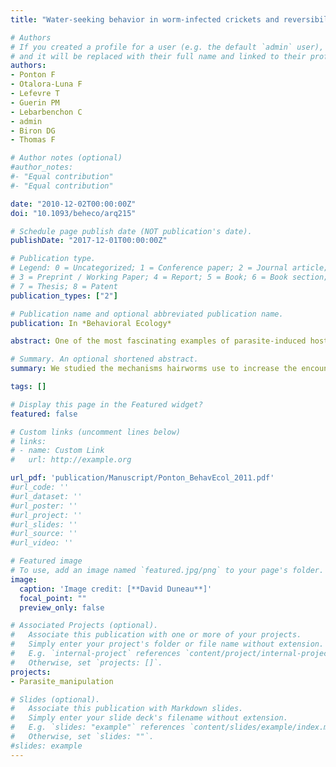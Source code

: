 ```yaml
---
title: "Water-seeking behavior in worm-infected crickets and reversibility of parasitic manipulation"

# Authors
# If you created a profile for a user (e.g. the default `admin` user), write the username (folder name) here 
# and it will be replaced with their full name and linked to their profile.
authors: 
- Ponton F
- Otalora-Luna F
- Lefevre T
- Guerin PM
- Lebarbenchon C
- admin
- Biron DG
- Thomas F 

# Author notes (optional)
#author_notes:
#- "Equal contribution"
#- "Equal contribution"

date: "2010-12-02T00:00:00Z"
doi: "10.1093/beheco/arq215"

# Schedule page publish date (NOT publication's date).
publishDate: "2017-12-01T00:00:00Z"

# Publication type.
# Legend: 0 = Uncategorized; 1 = Conference paper; 2 = Journal article;
# 3 = Preprint / Working Paper; 4 = Report; 5 = Book; 6 = Book section;
# 7 = Thesis; 8 = Patent
publication_types: ["2"]

# Publication name and optional abbreviated publication name.
publication: In *Behavioral Ecology*

abstract: One of the most fascinating examples of parasite-induced host manipulation is that of hairworms, first, because they induce a spectacular ‘‘suicide’’ water-seeking behavior in their terrestrial insect hosts and, second, because the emergence of the parasite is not lethal per se for the host that can live several months following parasite release. The mechanisms hairworms use to increase the encounter rate between their host and water remain, however, poorly understood. Considering the selective landscape in which nematomorph manipulation has evolved as well as previously obtained proteomics data, we predicted that crickets harboring mature hairworms would display a modified behavioral response to light. Since following parasite emergence in water, the cricket host and parasitic worm do not interact physiologically anymore, we also predicted that the host would recover from the modified behaviors. We examined the effect of hairworm infection on different behavioral responses of the host when stimulated by light to record responses from uninfected, infected, and ex-infected crickets. We showed that hairworm infection fundamentally modifies cricket behavior by inducing directed responses to light, a condition from which they mostly recover once the parasite is released. This study supports the idea that host manipulation by parasites is subtle, complex, and multidimensional. 

# Summary. An optional shortened abstract.
summary: We studied the mechanisms hairworms use to increase the encounter rate between their host and water. We showed that hairworm infection modifies cricket behavior by inducing directed responses to light, a condition from which they mostly recover once the parasite is released. This parasite adaptation may be the best way to find a body of water in a forest.

tags: []

# Display this page in the Featured widget?
featured: false

# Custom links (uncomment lines below)
# links:
# - name: Custom Link
#   url: http://example.org

url_pdf: 'publication/Manuscript/Ponton_BehavEcol_2011.pdf'
#url_code: ''
#url_dataset: ''
#url_poster: ''
#url_project: ''
#url_slides: ''
#url_source: ''
#url_video: ''

# Featured image
# To use, add an image named `featured.jpg/png` to your page's folder. 
image:
  caption: 'Image credit: [**David Duneau**]'
  focal_point: ""
  preview_only: false

# Associated Projects (optional).
#   Associate this publication with one or more of your projects.
#   Simply enter your project's folder or file name without extension.
#   E.g. `internal-project` references `content/project/internal-project/index.md`.
#   Otherwise, set `projects: []`.
projects:
- Parasite_manipulation

# Slides (optional).
#   Associate this publication with Markdown slides.
#   Simply enter your slide deck's filename without extension.
#   E.g. `slides: "example"` references `content/slides/example/index.md`.
#   Otherwise, set `slides: ""`.
#slides: example
---
```

